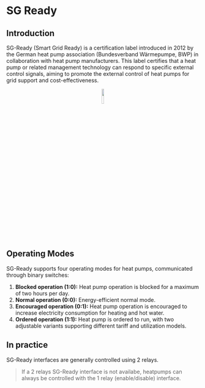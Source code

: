 # SG Ready


## Introduction
SG-Ready (Smart Grid Ready) is a certification label introduced in 2012 by the German heat pump association (Bundesverband Wärmepumpe, BWP) in collaboration with heat pump manufacturers. This label certifies that a heat pump or related management technology can respond to specific external control signals, aiming to promote the external control of heat pumps for grid support and cost-effectiveness.

<div align=center>
<img width="10%" src="./_img/6_technical/sgready.jpg"/>
</div>


## Operating Modes
SG-Ready supports four operating modes for heat pumps, communicated through binary switches:

1. **Blocked operation (1:0):** Heat pump operation is blocked for a maximum of two hours per day.
2. **Normal operation (0:0):** Energy-efficient normal mode.
3. **Encouraged operation (0:1):** Heat pump operation is encouraged to increase electricity consumption for heating and hot water.
4. **Ordered operation (1:1):** Heat pump is ordered to run, with two adjustable variants supporting different tariff and utilization models.

## In practice
SG-Ready interfaces are generally controlled using 2 relays. 

>If a 2 relays SG-Ready interface is not availabe, heatpumps can always be controlled with the 1 relay (enable/disable) interface.